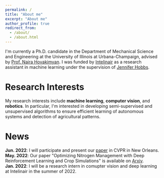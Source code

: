 ```yaml
---
permalink: /
title: "About me"
excerpt: "About me"
author_profile: true
redirect_from: 
  - /about/
  - /about.html
---
```


I'm currently a Ph.D. candidate in the Department of Mechanical Science and Engineering at the University of Illinois at Urbana-Champaign, advised by [Prof. Naira Hovakimyan](https://naira.mechse.illinois.edu/sciencex_teams/naira-hovakimyan/). I was funded by [Intelinair](https://www.intelinair.com/) as a research assistant in machine learning under the supervision of [Jennifer Hobbs](https://scholar.google.com/citations?user=zeWhseAAAAAJ&hl=en).

Research Interests
======
My research interests include **machine learning**, **computer vision**, and **robotics**. In particular, I'm interested in developing semi-supervised and unsupervised algorithms to ensure efficient learning of autonomous systems and detection of agricultural patterns.

News
======
**Jun. 2022**: I will participate and present our [paper](https://www.agriculture-vision.com/agriculture-vision-2022/program-schedule-2022) in CVPR in New Orleans.  
**May. 2022**: Our paper "Optimizing Nitrogen Management with Deep Reinforcement Learning and Crop Simulations" is available on [Arxiv](https://arxiv.org/pdf/2204.10394.pdf).  
**Jan. 2022**: I will be a research intern in comupter vision and deep learning at Intelinair in the summer of 2022.  





<!-- A data-driven personal website -->
<!-- ======
Like many other Jekyll-based GitHub Pages templates, academicpages makes you separate the website's content from its form. The content & metadata of your website are in structured markdown files, while various other files constitute the theme, specifying how to transform that content & metadata into HTML pages. You keep these various markdown (.md), YAML (.yml), HTML, and CSS files in a public GitHub repository. Each time you commit and push an update to the repository, the [GitHub pages](https://pages.github.com/) service creates static HTML pages based on these files, which are hosted on GitHub's servers free of charge.

Many of the features of dynamic content management systems (like Wordpress) can be achieved in this fashion, using a fraction of the computational resources and with far less vulnerability to hacking and DDoSing. You can also modify the theme to your heart's content without touching the content of your site. If you get to a point where you've broken something in Jekyll/HTML/CSS beyond repair, your markdown files describing your talks, publications, etc. are safe. You can rollback the changes or even delete the repository and start over -- just be sure to save the markdown files! Finally, you can also write scripts that process the structured data on the site, such as [this one](https://github.com/academicpages/academicpages.github.io/blob/master/talkmap.ipynb) that analyzes metadata in pages about talks to display [a map of every location you've given a talk](https://academicpages.github.io/talkmap.html).

Getting started
======
1. Register a GitHub account if you don't have one and confirm your e-mail (required!)
1. Fork [this repository](https://github.com/academicpages/academicpages.github.io) by clicking the "fork" button in the top right. 
1. Go to the repository's settings (rightmost item in the tabs that start with "Code", should be below "Unwatch"). Rename the repository "[your GitHub username].github.io", which will also be your website's URL.
1. Set site-wide configuration and create content & metadata (see below -- also see [this set of diffs](http://archive.is/3TPas) showing what files were changed to set up [an example site](https://getorg-testacct.github.io) for a user with the username "getorg-testacct")
1. Upload any files (like PDFs, .zip files, etc.) to the files/ directory. They will appear at https://[your GitHub username].github.io/files/example.pdf.  
1. Check status by going to the repository settings, in the "GitHub pages" section
 -->
